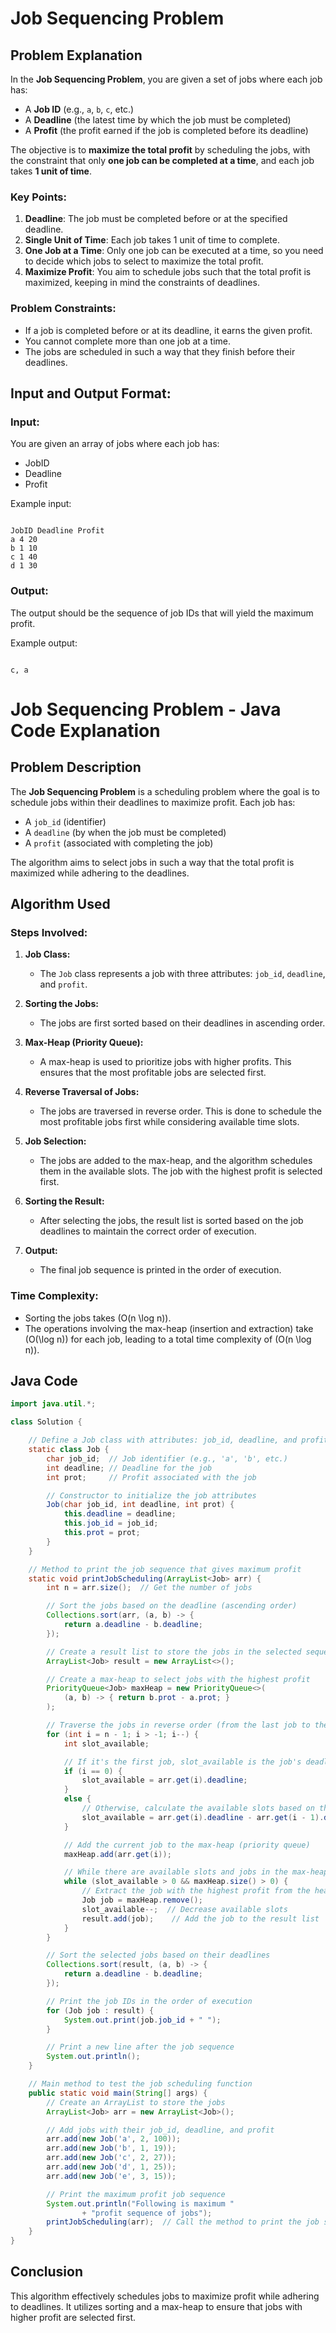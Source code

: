 
# Job Sequencing Problem

## Problem Explanation

In the **Job Sequencing Problem**, you are given a set of jobs where each job has:

- A **Job ID** (e.g., `a`, `b`, `c`, etc.)
- A **Deadline** (the latest time by which the job must be completed)
- A **Profit** (the profit earned if the job is completed before its deadline)

The objective is to **maximize the total profit** by scheduling the jobs, with the constraint that only **one job can be completed at a time**, and each job takes **1 unit of time**.

### Key Points:

1. **Deadline**: The job must be completed before or at the specified deadline.
2. **Single Unit of Time**: Each job takes 1 unit of time to complete.
3. **One Job at a Time**: Only one job can be executed at a time, so you need to decide which jobs to select to maximize the total profit.
4. **Maximize Profit**: You aim to schedule jobs such that the total profit is maximized, keeping in mind the constraints of deadlines.

### Problem Constraints:

- If a job is completed before or at its deadline, it earns the given profit.
- You cannot complete more than one job at a time.
- The jobs are scheduled in such a way that they finish before their deadlines.

## Input and Output Format:

### Input:

You are given an array of jobs where each job has:

- JobID
- Deadline
- Profit

Example input:
```

JobID Deadline Profit
a 4 20
b 1 10
c 1 40
d 1 30

```

### Output:
The output should be the sequence of job IDs that will yield the maximum profit.

Example output:
```

c, a

```


# Job Sequencing Problem - Java Code Explanation

## Problem Description

The **Job Sequencing Problem** is a scheduling problem where the goal is to schedule jobs within their deadlines to maximize profit. Each job has:
- A `job_id` (identifier)
- A `deadline` (by when the job must be completed)
- A `profit` (associated with completing the job)

The algorithm aims to select jobs in such a way that the total profit is maximized while adhering to the deadlines.

## Algorithm Used

### Steps Involved:

1. **Job Class:**
   - The `Job` class represents a job with three attributes: `job_id`, `deadline`, and `profit`.

2. **Sorting the Jobs:**
   - The jobs are first sorted based on their deadlines in ascending order.

3. **Max-Heap (Priority Queue):**
   - A max-heap is used to prioritize jobs with higher profits. This ensures that the most profitable jobs are selected first.

4. **Reverse Traversal of Jobs:**
   - The jobs are traversed in reverse order. This is done to schedule the most profitable jobs first while considering available time slots.

5. **Job Selection:**
   - The jobs are added to the max-heap, and the algorithm schedules them in the available slots. The job with the highest profit is selected first.

6. **Sorting the Result:**
   - After selecting the jobs, the result list is sorted based on the job deadlines to maintain the correct order of execution.

7. **Output:**
   - The final job sequence is printed in the order of execution.

### Time Complexity:
- Sorting the jobs takes \(O(n \log n)\).
- The operations involving the max-heap (insertion and extraction) take \(O(\log n)\) for each job, leading to a total time complexity of \(O(n \log n)\).

## Java Code

```java
import java.util.*;

class Solution {

    // Define a Job class with attributes: job_id, deadline, and profit
    static class Job {
        char job_id;  // Job identifier (e.g., 'a', 'b', etc.)
        int deadline; // Deadline for the job
        int prot;     // Profit associated with the job

        // Constructor to initialize the job attributes
        Job(char job_id, int deadline, int prot) {
            this.deadline = deadline;
            this.job_id = job_id;
            this.prot = prot;
        }
    }

    // Method to print the job sequence that gives maximum profit
    static void printJobScheduling(ArrayList<Job> arr) {
        int n = arr.size();  // Get the number of jobs

        // Sort the jobs based on the deadline (ascending order)
        Collections.sort(arr, (a, b) -> {
            return a.deadline - b.deadline;
        });

        // Create a result list to store the jobs in the selected sequence
        ArrayList<Job> result = new ArrayList<>();

        // Create a max-heap to select jobs with the highest profit
        PriorityQueue<Job> maxHeap = new PriorityQueue<>(
            (a, b) -> { return b.prot - a.prot; }
        );

        // Traverse the jobs in reverse order (from the last job to the first)
        for (int i = n - 1; i > -1; i--) {
            int slot_available;

            // If it's the first job, slot_available is the job's deadline
            if (i == 0) {
                slot_available = arr.get(i).deadline;
            }
            else {
                // Otherwise, calculate the available slots based on the previous job's deadline
                slot_available = arr.get(i).deadline - arr.get(i - 1).deadline;
            }

            // Add the current job to the max-heap (priority queue)
            maxHeap.add(arr.get(i));

            // While there are available slots and jobs in the max-heap
            while (slot_available > 0 && maxHeap.size() > 0) {
                // Extract the job with the highest profit from the heap
                Job job = maxHeap.remove();
                slot_available--;  // Decrease available slots
                result.add(job);    // Add the job to the result list
            }
        }

        // Sort the selected jobs based on their deadlines
        Collections.sort(result, (a, b) -> {
            return a.deadline - b.deadline;
        });

        // Print the job IDs in the order of execution
        for (Job job : result) {
            System.out.print(job.job_id + " ");
        }

        // Print a new line after the job sequence
        System.out.println();
    }

    // Main method to test the job scheduling function
    public static void main(String[] args) {
        // Create an ArrayList to store the jobs
        ArrayList<Job> arr = new ArrayList<Job>();

        // Add jobs with their job_id, deadline, and profit
        arr.add(new Job('a', 2, 100));
        arr.add(new Job('b', 1, 19));
        arr.add(new Job('c', 2, 27));
        arr.add(new Job('d', 1, 25));
        arr.add(new Job('e', 3, 15));

        // Print the maximum profit job sequence
        System.out.println("Following is maximum "
                + "profit sequence of jobs");
        printJobScheduling(arr);  // Call the method to print the job sequence
    }
}
```

## Conclusion

This algorithm effectively schedules jobs to maximize profit while adhering to deadlines. It utilizes sorting and a max-heap to ensure that jobs with higher profit are selected first.


